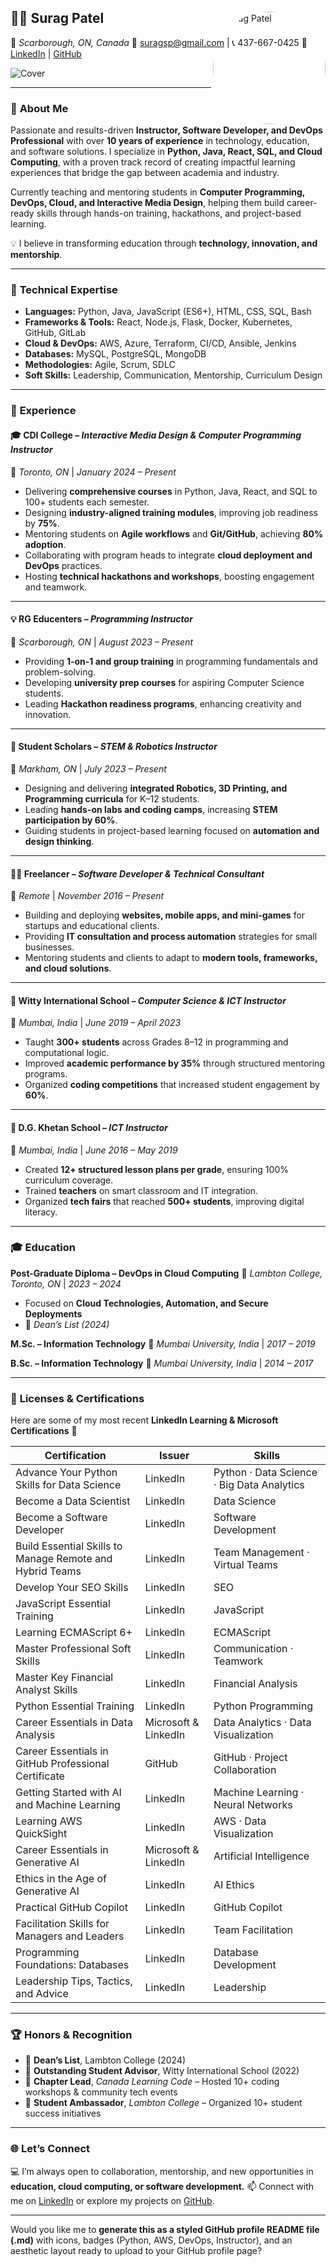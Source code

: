 ## 🧑‍🏫 **Surag Patel**

📍 *Scarborough, ON, Canada*
📧 [suragsp@gmail.com](mailto:suragsp@gmail.com) | 📞 437-667-0425
🔗 [LinkedIn](https://www.linkedin.com/in/suragsp/) | [GitHub](https://github.com/suragsp)

![Cover](https://media.licdn.com/dms/image/v2/D5616AQGu-qVuwb8O1g/profile-displaybackgroundimage-shrink_350_1400/B56ZnE.aXxIsAc-/0/1759946319885?e=1762992000\&v=beta\&t=U-qXmSZpXeTs2seLUl3gCFr6SrxsXZ6hbOVjFKLfF-0) <img src="https://media.licdn.com/dms/image/v2/D5603AQGLNrWzt-bd2w/profile-displayphoto-crop_800_800/B56ZnZft_5JwAI-/0/1760290598759?e=1762992000&v=beta&t=hRb6ZQCn5QcSaiLk4wVsKbVs6rlYx4kTGi4jOgHwl-8" alt="Surag Patel" width="180" align="right" style="border-radius:50%;margin-top:-90px"/>

---

### 🎯 **About Me**

Passionate and results-driven **Instructor, Software Developer, and DevOps Professional** with over **10 years of experience** in technology, education, and software solutions.
I specialize in **Python, Java, React, SQL, and Cloud Computing**, with a proven track record of creating impactful learning experiences that bridge the gap between academia and industry.

Currently teaching and mentoring students in **Computer Programming, DevOps, Cloud, and Interactive Media Design**, helping them build career-ready skills through hands-on training, hackathons, and project-based learning.

💡 I believe in transforming education through **technology, innovation, and mentorship**.

---

### 🧩 **Technical Expertise**

* **Languages:** Python, Java, JavaScript (ES6+), HTML, CSS, SQL, Bash
* **Frameworks & Tools:** React, Node.js, Flask, Docker, Kubernetes, GitHub, GitLab
* **Cloud & DevOps:** AWS, Azure, Terraform, CI/CD, Ansible, Jenkins
* **Databases:** MySQL, PostgreSQL, MongoDB
* **Methodologies:** Agile, Scrum, SDLC
* **Soft Skills:** Leadership, Communication, Mentorship, Curriculum Design

---

### 💼 **Experience**

#### 🎓 CDI College – *Interactive Media Design & Computer Programming Instructor*

📍 *Toronto, ON* | *January 2024 – Present*

* Delivering **comprehensive courses** in Python, Java, React, and SQL to 100+ students each semester.
* Designing **industry-aligned training modules**, improving job readiness by **75%**.
* Mentoring students on **Agile workflows** and **Git/GitHub**, achieving **80% adoption**.
* Collaborating with program heads to integrate **cloud deployment and DevOps** practices.
* Hosting **technical hackathons and workshops**, boosting engagement and teamwork.

---

#### 💡 RG Educenters – *Programming Instructor*

📍 *Scarborough, ON* | *August 2023 – Present*

* Providing **1-on-1 and group training** in programming fundamentals and problem-solving.
* Developing **university prep courses** for aspiring Computer Science students.
* Leading **Hackathon readiness programs**, enhancing creativity and innovation.

---

#### 🤖 Student Scholars – *STEM & Robotics Instructor*

📍 *Markham, ON* | *July 2023 – Present*

* Designing and delivering **integrated Robotics, 3D Printing, and Programming curricula** for K–12 students.
* Leading **hands-on labs and coding camps**, increasing **STEM participation by 60%**.
* Guiding students in project-based learning focused on **automation and design thinking**.

---

#### 🧑‍💻 Freelancer – *Software Developer & Technical Consultant*

📍 *Remote* | *November 2016 – Present*

* Building and deploying **websites, mobile apps, and mini-games** for startups and educational clients.
* Providing **IT consultation and process automation** strategies for small businesses.
* Mentoring students and clients to adapt to **modern tools, frameworks, and cloud solutions**.

---

#### 🏫 Witty International School – *Computer Science & ICT Instructor*

📍 *Mumbai, India* | *June 2019 – April 2023*

* Taught **300+ students** across Grades 8–12 in programming and computational logic.
* Improved **academic performance by 35%** through structured mentoring programs.
* Organized **coding competitions** that increased student engagement by **60%**.

---

#### 🏫 D.G. Khetan School – *ICT Instructor*

📍 *Mumbai, India* | *June 2016 – May 2019*

* Created **12+ structured lesson plans per grade**, ensuring 100% curriculum coverage.
* Trained **teachers** on smart classroom and IT integration.
* Organized **tech fairs** that reached **500+ students**, improving digital literacy.

---

### 🎓 **Education**

**Post-Graduate Diploma – DevOps in Cloud Computing**
📍 *Lambton College, Toronto, ON* | *2023 – 2024*

* Focused on **Cloud Technologies, Automation, and Secure Deployments**
* 🏅 *Dean’s List (2024)*

**M.Sc. – Information Technology**
📍 *Mumbai University, India* | *2017 – 2019*

**B.Sc. – Information Technology**
📍 *Mumbai University, India* | *2014 – 2017*

---

### 🧠 **Licenses & Certifications**

Here are some of my most recent **LinkedIn Learning & Microsoft Certifications** 🏅

| Certification                                            | Issuer               | Skills                                     |
| -------------------------------------------------------- | -------------------- | ------------------------------------------ |
| Advance Your Python Skills for Data Science              | LinkedIn             | Python · Data Science · Big Data Analytics |
| Become a Data Scientist                                  | LinkedIn             | Data Science                               |
| Become a Software Developer                              | LinkedIn             | Software Development                       |
| Build Essential Skills to Manage Remote and Hybrid Teams | LinkedIn             | Team Management · Virtual Teams            |
| Develop Your SEO Skills                                  | LinkedIn             | SEO                                        |
| JavaScript Essential Training                            | LinkedIn             | JavaScript                                 |
| Learning ECMAScript 6+                                   | LinkedIn             | ECMAScript                                 |
| Master Professional Soft Skills                          | LinkedIn             | Communication · Teamwork                   |
| Master Key Financial Analyst Skills                      | LinkedIn             | Financial Analysis                         |
| Python Essential Training                                | LinkedIn             | Python Programming                         |
| Career Essentials in Data Analysis                       | Microsoft & LinkedIn | Data Analytics · Data Visualization        |
| Career Essentials in GitHub Professional Certificate     | GitHub               | GitHub · Project Collaboration             |
| Getting Started with AI and Machine Learning             | LinkedIn             | Machine Learning · Neural Networks         |
| Learning AWS QuickSight                                  | LinkedIn             | AWS · Data Visualization                   |
| Career Essentials in Generative AI                       | Microsoft & LinkedIn | Artificial Intelligence                    |
| Ethics in the Age of Generative AI                       | LinkedIn             | AI Ethics                                  |
| Practical GitHub Copilot                                 | LinkedIn             | GitHub Copilot                             |
| Facilitation Skills for Managers and Leaders             | LinkedIn             | Team Facilitation                          |
| Programming Foundations: Databases                       | LinkedIn             | Database Development                       |
| Leadership Tips, Tactics, and Advice                     | LinkedIn             | Leadership                                 |

---

### 🏆 **Honors & Recognition**

* 🥇 **Dean’s List**, Lambton College (2024)
* 🏅 **Outstanding Student Advisor**, Witty International School (2022)
* 💬 **Chapter Lead**, *Canada Learning Code* – Hosted 10+ coding workshops & community tech events
* 🤝 **Student Ambassador**, *Lambton College* – Organized 10+ student success initiatives

---

### 🌐 **Let’s Connect**

💻 I’m always open to collaboration, mentorship, and new opportunities in **education, cloud computing, or software development.**
📫 Connect with me on [LinkedIn](https://www.linkedin.com/in/suragsp/) or explore my projects on [GitHub](https://github.com/suragsp).

---

Would you like me to **generate this as a styled GitHub profile README file (.md)** with icons, badges (Python, AWS, DevOps, Instructor), and an aesthetic layout ready to upload to your GitHub profile page?

